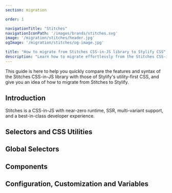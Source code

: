 ```yaml
---
section: migration

order: 1

navigationTitle: "Stitches"
navigationIconPath: '/images/brands/stitches.svg'
image: '/migration/stitches/header.jpg'
ogImage: '/migration/stitches/og-image.jpg'

title: "How to migrate from Stitches CSS-in-JS library to Stylify CSS"
description: "Learn how to migrate effortlessly from the Stitches CSS-in-JS to Stylify's utility-first CSS and code faster with less code."
---
```


This guide is here to help you quickly compare the features and syntax of the Stitches CSS-in-JS library with those of Stylify's utility-first CSS, and give you an idea of how to migrate from Stitches to Stylify.

<MigrationNote></MigrationNote>

## Introduction
Stitches is a CSS-in-JS with near-zero runtime, SSR, multi-variant support, and a best-in-class developer experience.

<MigrationStylifyDescription></MigrationStylifyDescription>

## Selectors and CSS Utilities

<migration-code-block image="stitches.svg">
<template #tool>

When you want to style some element directly, you can use the CSS property:

```jsx
<Button css={{
	borderRadius: '0',
	'&:hover': {
		backgroundColor: 'black',
		color: 'white',
	},
}}>Button</Button>
```

</template>
<template #stylify>

<MigrationStylifySelectors></MigrationStylifySelectors>


</template>
</migration-code-block>


## Global Selectors

<migration-code-block image="stitches.svg">
<template #tool>

Global styles can be defined within Stitches as follows:

```jsx
import { globalCss } from '@stitches/react';

const globalStyles = globalCss({
	'*': { margin: 0, padding: 0 },
});

() => {
	globalStyles();
	return <div ... />
};
```

</template>
<template #stylify>

<MigrationStylifyCustomSelectors></MigrationStylifyCustomSelectors>

</template>
</migration-code-block>

## Components
<migration-code-block image="stitches.svg">
<template #tool>

Stitches allows you to define components in this way:

```jsx
import { styled } from '@stitches/react';

const Button = styled('button', {
	backgroundColor: 'gainsboro',
	borderRadius: '9999px',
	fontSize: '13px',
	padding: '10px 15px',
	'&:hover': {
		backgroundColor: 'lightgray',
	},
});
```

</template>
<template #stylify>

<MigrationStylifyComponents></MigrationStylifyComponents>

</template>
</migration-code-block>

## Configuration, Customization and Variables

<migration-code-block image="stitches.svg">
<template #tool>

Stitches can be configured technically from any place within the application.
You can create a new Stitches instance and reuse it anywhere you need.

Global config example:
```jsx
export const { styled, css } = createStitches({
	theme: {
		colors: {
			gray500: 'hsl(206,10%,76%)',
		},
		space: {
			1: '5px',
		},
		fontSizes: {
			1: '12px',
		},
		fonts: {
			mono: 'Söhne Mono, menlo, monospace',
		},
	// ...
	}
});
```

Local config example:
```jsx
const { styled } = createStitches({
	theme: {
		colors: {
			violet800: 'hsl(252 62% 54.9%)',
		},
	},
});
const Button = styled('button', {
	backgroundColor: '$violet800',
});
```

</template>
<template #stylify>

<MigrationStylifyVariables></MigrationStylifyVariables>
<MigrationStylifyVariablesCssInJs></MigrationStylifyVariablesCssInJs>

</template>
</migration-code-block>

<migration-page-footer></migration-page-footer>
